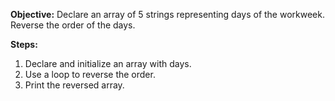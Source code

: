 **Objective:** Declare an array of 5 strings representing days of the workweek. Reverse the order of the days.

**Steps:**
1. Declare and initialize an array with days.
2. Use a loop to reverse the order.
3. Print the reversed array.